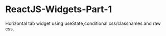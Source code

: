 # ReactJS-Widgets-Part-1
Horizontal tab widget using useState,conditional css/classnames and raw css. 
